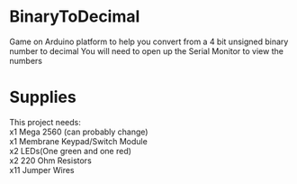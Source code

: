 # BinaryToDecimal
Game on Arduino platform to help you convert from a 4 bit unsigned binary number to decimal
You will need to open up the Serial Monitor to view the numbers
# Supplies
This project needs:   
x1 Mega 2560 (can probably change)  
x1 Membrane Keypad/Switch Module  
x2 LEDs(One green and one red)  
x2 220 Ohm Resistors  
x11 Jumper Wires  
